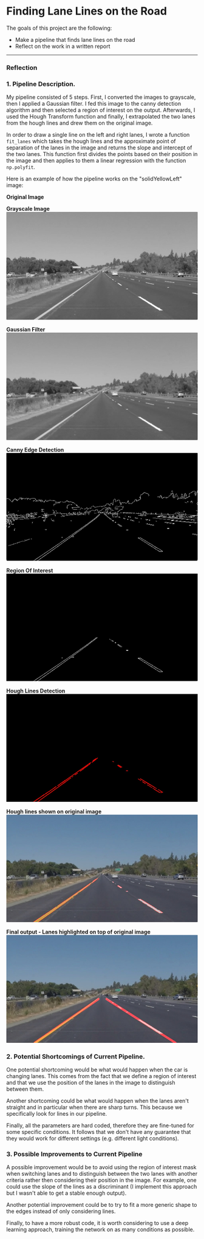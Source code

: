 # **Finding Lane Lines on the Road** 


The goals of this project are the following:
* Make a pipeline that finds lane lines on the road
* Reflect on the work in a written report


[//]: # (Image References)

<!--[image0]: ./test_images/solidYellowLeft.jpg "original" -->

[image1]: ./test_images_output/1_gray.jpg "gray"
[image2]: ./test_images_output/2_gauss.jpg "blurred_gray"
[image3]: ./test_images_output/3_canny.jpg "canny"
[image4]: ./test_images_output/4_ROI.jpg "roi"
[image5]: ./test_images_output/5_hough.jpg "hough"
[image6]: ./test_images_output/6_scattered.jpg "scattered"
[image7]: ./test_images_output/7_final.jpg "final"


---

### Reflection

### 1. Pipeline Description.

My pipeline consisted of 5 steps. First, I converted the images to grayscale, then I applied a Gaussian filter. I fed this image to the canny detection algorithm and then selected a region of interest on the output. Afterwards, I used the Hough Transform function and finally, I extrapolated the two lanes from the hough lines and drew them on the original image.

In order to draw a single line on the left and right lanes, I wrote a function `fit_lanes` which takes the hough lines and the approximate point of separation of the lanes in the image and returns the slope and intercept of the two lanes. This function first divides the points based on their position in the image and then applies to them a linear regression with the function `np.polyfit`.

Here is an example of how the pipeline works on the "solidYellowLeft" image: 

**Original Image**
<!--![alt text0][image0]-->
<image0 src="./test_images/solidYellowLeft.jpg" width="480" alt="original" />

**Grayscale Image**
![alt text1][image1]

**Gaussian Filter**
![alt text2][image2]

**Canny Edge Detection**
![alt text3][image3]

**Region Of Interest**
![alt text4][image4]

**Hough Lines Detection**
![alt text5][image5]

**Hough lines shown on original image**
![alt text6][image6]

**Final output - Lanes highlighted on top of original image**
![alt text7][image7]


### 2. Potential Shortcomings of Current Pipeline.

One potential shortcoming would be what would happen when the car is changing lanes. This comes from the fact that we define a region of interest and that we use the position of the lanes in the image to distinguish between them. 

Another shortcoming could be what would happen when the lanes aren't straight and in particular when there are sharp turns. This because we specifically look for lines in our pipeline.

Finally, all the parameters are hard coded, therefore they are fine-tuned for some specific conditions. It follows that we don't have any guarantee that they would work for different settings (e.g. different light conditions).

### 3. Possible Improvements to Current Pipeline

A possible improvement would be to avoid using the region of interest mask when switching lanes and to distinguish between the two lanes with another criteria rather then considering their position in the image. For example, one could use the slope of the lines as a discriminant (I implement this approach but I wasn't able to get a stable enough output).

Another potential improvement could be to try to fit a more generic shape to the edges instead of only considering lines.

Finally, to have a more robust code, it is worth considering to use a deep learning approach, training the network on as many conditions as possible.

